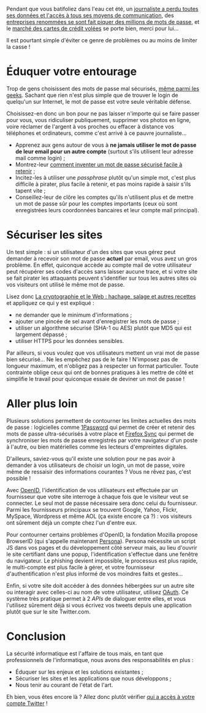 Pendant que vous batifoliez dans l'eau cet été, un [journaliste a perdu toutes ses données et l'accès à tous ses moyens de communication](http://www.zdnet.fr/actualites/apple-et-amazon-fautifs-dans-le-piratage-d-un-compte-icloud-39774976.htm), des [entreprises renommées se sont fait piquer des millions de mots de passe](http://www.lukew.com/ff/entry.asp?1590), et le [marché des cartes de crédit volées](http://www.lemondeinformatique.fr/actualites/lire-une-cotation-du-prix-des-cartes-bancaires-volees-disponible-sur-cloudeyez-49960.html) se porte bien, merci pour lui…

Il est pourtant simple d'éviter ce genre de problèmes ou au moins de limiter la casse !

# Éduquer votre entourage

Trop de gens choisissent des mots de passe mal sécurisés, [même parmi les geeks](http://blogs.wsj.com/digits/2010/12/13/the-top-50-gawker-media-passwords/). Sachant que rien n'est plus simple que de trouver le login de quelqu'un sur Internet, le mot de passe est votre seule véritable défense.

Choisissez-en donc un bon pour ne pas laisser n'importe qui se faire passer pour vous, vous ridiculiser publiquement, supprimer vos photos en ligne, voire réclamer de l'argent à vos proches ou effacer à distance vos téléphones et ordinateurs, comme c'est arrivé à ce pauvre journaliste…

- Apprenez aux gens autour de vous à **ne jamais utiliser le mot de passe de leur email pour un autre compte** (surtout s'ils utilisent leur adresse mail comme login) ;
- Montrez-leur [comment inventer un mot de passe sécurisé facile à retenir](http://xkcd.com/936/) ;
- Incitez-les à utiliser une *passphrase* plutôt qu'un  simple mot, c'est plus difficile à pirater, plus facile à retenir, et pas moins rapide à saisir s'ils tapent vite ;
- Conseillez-leur de clôre les comptes qu'ils n'utilisent plus et de mettre un mot de passe sûr pour les comptes importants (ceux où sont enregistrées leurs coordonnées bancaires et leur compte mail principal).

# Sécuriser les sites

Un test simple : si un utilisateur d'un des sites que vous gérez peut demander à recevoir son mot de passe **actuel** par email, vous avez un gros problème. En effet, quiconque accède au compte mail de votre utilisateur peut récupérer ses codes d'accès sans laisser aucune trace, et si votre site se fait pirater les attaquants peuvent s'identifier sur tous les autres sites où vos visiteurs ont utilisé le même mot de passe.

Lisez donc [La cryptographie et le Web : hachage, salage et autres recettes](http://www.pompage.net/traduction/la-cryptographie-et-le-web-hachage) et appliquez ce qui y est expliqué : 

- ne demander que le minimum d'informations ;
- ajouter une pincée de sel avant d'enregistrer les mots de passe ;
- utiliser un algorithme sécurisé (SHA-1 ou AES) plutôt que MD5 qui est largement dépassé  ;
- utiliser HTTPS pour les données sensibles.

Par ailleurs, si vous voulez que vos utilisateurs mettent un vrai mot de passe bien sécurisé… Ne les empêchez pas de le faire ! N'imposez pas de longueur maximum, et n'obligez pas à respecter un format particulier. Toute contrainte oblige ceux qui ont de bonnes pratiques à les mettre de côté et simplifie le travail pour quiconque essaie de deviner un mot de passe !

# Aller plus loin

Plusieurs solutions permettent de contourner les limites actuelles des mots de passe : logicielles comme [1Password](https://agilebits.com/onepassword) qui permet de créer et retenir des mots de passe ultra-sécurisés à votre place et [Firefox Sync](http://support.mozilla.org/fr/kb/firefox-sync-emporter-infos-perso) qui permet de synchroniser les mots de passe enregistrés par votre navigateur d'un poste à l'autre, ou bien matérielles comme les lecteurs d'empreintes digitales.

D'ailleurs, saviez-vous qu'il existe une solution pour ne pas avoir à demander à vos utilisateurs de choisir un login, un mot de passe, voire même de ressaisir des informations courantes ? Vous ne rêvez pas, c'est possible !

Avec [OpenID](http://fr.wikipedia.org/wiki/OpenID), l'identification de vos utilisateurs est effectuée par un fournisseur que votre site interroge à chaque fois que le visiteur veut se connecter. Le seul mot de passe nécessaire sera donc celui du fournisseur. Parmi les fournisseurs principaux se trouvent Google, Yahoo, Flickr, MySpace, Wordpress et même AOL (ça existe encore ça ?) : vos visiteurs ont sûrement déjà un compte chez l'un d'entre eux.

Pour contourner certains problèmes d'OpenID, la fondation Mozilla propose BrowserID (qui s'appelle maintenant [Persona](https://login.persona.org/)). Persona nécessite un script JS dans vos pages et du développement côté serveur mais, au lieu d'ouvrir le site certifiant dans une popup, l'identification s'effectue dans une fenêtre du navigateur. Le phishing devient impossible, le processus est plus rapide, le multi-compte est plus facile à gérer, et votre fournisseur d'authentification n'est plus informé de vos moindres faits et gestes…

Enfin, si votre site doit accéder à des données hébergées sur un autre site ou interagir avec celles-ci au nom de votre utilisateur, utilisez [OAuth](http://fr.wikipedia.org/wiki/OAuth). Ce système très pratique permet à 2 *APIs* de dialoguer entre elles, et vous l'utilisez sûrement déjà si vous écrivez vos tweets depuis une application plutôt que sur le site Twitter.com.

# Conclusion

La sécurité informatique est l'affaire de tous mais, en tant que professionnels de l'informatique, nous avons des responsabilités en plus :

* Éduquer sur les enjeux et les solutions existantes ;
* Sécuriser les sites et les applications que nous développons ;
* Nous tenir au courant de l'état de l'art.

Eh bien, vous êtes encore là ? Allez donc plutôt vérifier [qui a accès à votre compte Twitter](https://twitter.com/settings/applications) !